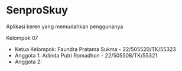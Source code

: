 # SenproSkuy
Aplikasi keren yang memudahkan penggunanya

Kelompok 07
- Ketua Kelompok: Faundra Pratama Sukma - 22/505520/TK/55323
- Anggota 1: Adinda Putri Romadhon - 22/505508/TK/55321
- Anggota 2: 
